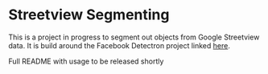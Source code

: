 # Streetview Segmenting

This is a project in progress to segment out objects from Google Streetview data. It is build around the Facebook Detectron project linked [here](https://github.com/facebookresearch/Detectron).

Full README with usage to be released shortly

